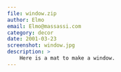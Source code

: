 ```yaml
---
file: window.zip
author: Elmo
email: Elmo@massassi.com
category: decor
date: 2001-03-23
screenshot: window.jpg
description: >
    Here is a mat to make a window.
---
```

